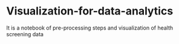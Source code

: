 # Visualization-for-data-analytics
It is a notebook of pre-processing steps and visualization of health screening data

